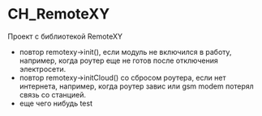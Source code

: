 # CH_RemoteXY
Проект с библиотекой RemoteXY
+ повтор remotexy->init(), если модуль не включился в работу, например, когда роутер еще не готов после отключения электросети.
+ повтор  remotexy->initCloud() со сбросом роутера, если нет интернета, например, когда роутер завис или gsm modem потерял связь со станцией.
+ еще чего нибудь 
test